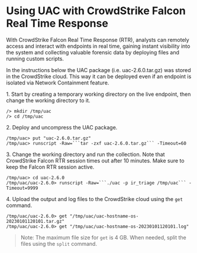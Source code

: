 # Using UAC with CrowdStrike Falcon Real Time Response

With CrowdStrike Falcon Real Time Response (RTR), analysts can remotely access and interact with endpoints in real time, gaining instant visibility into the system and collecting valuable forensic data by deploying files and running custom scripts.

In the instructions below the UAC package (i.e. uac-2.6.0.tar.gz) was stored in the CrowdStrike cloud. This way it can be deployed even if an endpoint is isolated via Network Containment feature.

1\. Start by creating a temporary working directory on the live endpoint, then change the working directory to it.
    
```text
/> mkdir /tmp/uac
/> cd /tmp/uac
```

2\. Deploy and uncompress the UAC package.

```text
/tmp/uac> put "uac-2.6.0.tar.gz"
/tmp/uac> runscript -Raw=```tar -zxf uac-2.6.0.tar.gz``` -Timeout=60
```

3\. Change the working directory and run the collection. Note that CrowdStrike Falcon RTR session times out after 10 minutes. Make sure to keep the Falcon RTR session active.

```text
/tmp/uac> cd uac-2.6.0
/tmp/uac/uac-2.6.0> runscript -Raw=```./uac -p ir_triage /tmp/uac``` -Timeout=9999
```

4\. Upload the output and log files to the CrowdStrike cloud using the ```get``` command.

```text
/tmp/uac/uac-2.6.0> get "/tmp/uac/uac-hostname-os-20230101120101.tar.gz"
/tmp/uac/uac-2.6.0> get "/tmp/uac/uac-hostname-os-20230101120101.log"
```

> Note: The maximum file size for ```get``` is 4 GB. When needed, split the files using the ```split``` command.